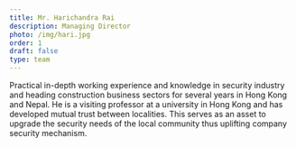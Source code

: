 ```yaml
---
title: Mr. Harichandra Rai
description: Managing Director
photo: /img/hari.jpg
order: 1
draft: false
type: team
---
```

Practical in-depth working experience and knowledge in security industry and heading construction business sectors for several years in Hong Kong and Nepal. He is a visiting professor at a university in Hong Kong and has developed mutual trust between localities. This serves as an asset to upgrade the security needs of the local community thus uplifting company security mechanism.